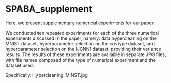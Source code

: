 # SPABA_supplement
Here, we present supplementary numerical experiments for our paper. 

We conducted ten repeated experiments for each of the three numerical experiments discussed in the paper, namely: data hypercleaning on the MNIST dataset, hyperparameter selection on the covtype dataset, and hyperparameter selection on the IJCNN1 dataset, providing their variance results. 
The results of these experiments are available in separate JPG files, with file names composed of the type of numerical experiment and the dataset used. 

Specifically:
Hypercleaning_MINST.jpg 
